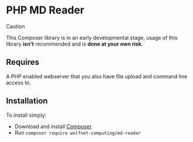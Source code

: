 # PHP MD Reader  
  
> [!CAUTION]
> This Composer library is in an early developmental stage, usage of this library **isn't** recommended and is **done at your own risk**.  
  
## Requires  
A PHP enabled webserver that you also have file upload and command line access to.  
   
## Installation  
To install simply:  
 - Download and install [Composer](https://getcomposer.org/download/).  
 - Run `composer require wolfnet-computing/md-reader`  
